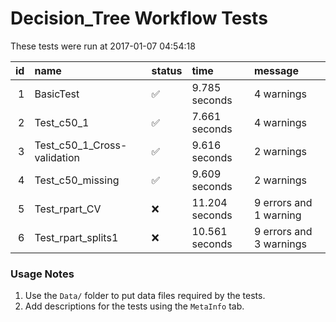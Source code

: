 # Decision_Tree Workflow Tests



These tests were run at 2017-01-07 04:54:18


| id|name                        |status   |time           |message                 |
|--:|:---------------------------|:--------|:--------------|:-----------------------|
|  1|BasicTest                   |&#9989;  |9.785 seconds  |4 warnings              |
|  2|Test_c50_1                  |&#9989;  |7.661 seconds  |4 warnings              |
|  3|Test_c50_1_Cross-validation |&#9989;  |9.616 seconds  |2 warnings              |
|  4|Test_c50_missing            |&#9989;  |9.609 seconds  |2 warnings              |
|  5|Test_rpart_CV               |&#x274C; |11.204 seconds |9 errors and 1 warning  |
|  6|Test_rpart_splits1          |&#x274C; |10.561 seconds |9 errors and 3 warnings |

### Usage Notes

1. Use the `Data/` folder to put data files required by the tests.
2. Add descriptions for the tests using the `MetaInfo` tab.
